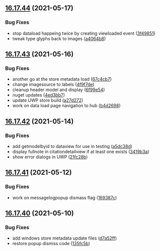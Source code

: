 ## [16.17.44](https://github.com/phandcock/GrampsView/compare/v16.17.43...v16.17.44) (2021-05-17)


### Bug Fixes

* stop dataload happeing twice by creating viewloaded event ([3f49851](https://github.com/phandcock/GrampsView/commit/3f49851d0d5791aa3a377a3980679526677ad37e))
* tweak type glyphs back to images ([a4064b8](https://github.com/phandcock/GrampsView/commit/a4064b87c93592decc2d27bc0defcb0d73b8b0fe))



## [16.17.43](https://github.com/phandcock/GrampsView/compare/v16.17.42...v16.17.43) (2021-05-16)


### Bug Fixes

* another go at the store metadata load ([67c4cb7](https://github.com/phandcock/GrampsView/commit/67c4cb7f8a7a4d8966318f684043659c0c69617e))
* change imagesource to labels ([4f9f7de](https://github.com/phandcock/GrampsView/commit/4f9f7de9af8fab482e7fba213992037e5e05622a))
* cleanup header model and display ([6f99e54](https://github.com/phandcock/GrampsView/commit/6f99e54a9b16aae05d87f2a794bc7bf7b3e24a73))
* nuget updates ([4ed3bb7](https://github.com/phandcock/GrampsView/commit/4ed3bb700316c1e80810d83466187cf478b1442d))
* update UWP store build ([a27d272](https://github.com/phandcock/GrampsView/commit/a27d2722cccca0e76f712e90884cc856075ebf86))
* work on data load page navigation to hub ([b4d2698](https://github.com/phandcock/GrampsView/commit/b4d269849e713648e28055bc01bd2af275e1a70f))



## [16.17.42](https://github.com/phandcock/GrampsView/compare/v16.17.41...v16.17.42) (2021-05-14)


### Bug Fixes

* add getmodelbyid to dataview for use in testing ([a5dc38d](https://github.com/phandcock/GrampsView/commit/a5dc38d964934de57344d563817754cae24878e5))
* display fullnote in citationdetailview if at least one exists ([3419b3a](https://github.com/phandcock/GrampsView/commit/3419b3a2053865b4de11e7261626a98028c66aa4))
* show error dialogs in UWP ([21fc28b](https://github.com/phandcock/GrampsView/commit/21fc28b395dae6910b837cd4a112e5216ba82e49))



## [16.17.41](https://github.com/phandcock/GrampsView/compare/v16.17.40...v16.17.41) (2021-05-12)


### Bug Fixes

* work on messagelogpopup dismass flag ([169387c](https://github.com/phandcock/GrampsView/commit/169387c2fe4c06b6da0df2ccf633681ba4500186))



## [16.17.40](https://github.com/phandcock/GrampsView/compare/v16.17.39...v16.17.40) (2021-05-10)


### Bug Fixes

* add windows store metadata update files ([d7a52ff](https://github.com/phandcock/GrampsView/commit/d7a52fffc706f0afcbb883cd085fc3636737d747))
* restore popup dismiss code ([135fc5b](https://github.com/phandcock/GrampsView/commit/135fc5b61e9487b7d1c7d315844a0fa4a3bdfe2e))



